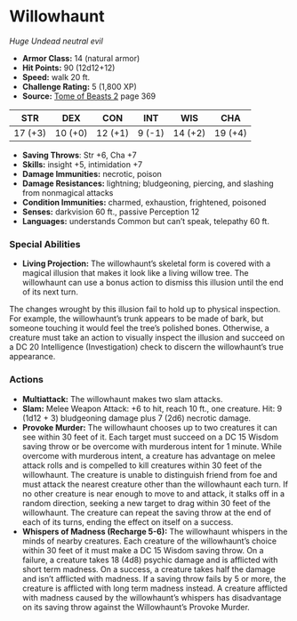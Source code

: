 # Willowhaunt

*Huge* *Undead* *neutral evil*

- **Armor Class:** 14 (natural armor)
- **Hit Points:** 90 (12d12+12)
- **Speed:** walk 20 ft.
- **Challenge Rating:** 5 (1,800 XP)
- **Source:** [Tome of Beasts 2](https://koboldpress.com/kpstore/product/tome-of-beasts-2-for-5th-edition) page 369

| STR | DEX | CON | INT | WIS | CHA |
| --- | --- | --- | --- | --- | --- |
| 17 (+3) | 10 (+0) | 12 (+1) | 9 (-1) | 14 (+2) | 19 (+4) |

- **Saving Throws**: Str +6, Cha +7
- **Skills:** insight +5, intimidation +7
- **Damage Immunities:** necrotic, poison
- **Damage Resistances:** lightning; bludgeoning, piercing, and slashing from nonmagical attacks
- **Condition Immunities:** charmed, exhaustion, frightened, poisoned
- **Senses:** darkvision 60 ft., passive Perception 12
- **Languages:** understands Common but can’t speak, telepathy 60 ft.
### Special Abilities
- **Living Projection:** The willowhaunt’s skeletal form is covered with a magical illusion that makes it look like a living willow tree. The willowhaunt can use a bonus action to dismiss this illusion until the end of its next turn.

The changes wrought by this illusion fail to hold up to physical inspection. For example, the willowhaunt’s trunk appears to be made of bark, but someone touching it would feel the tree’s polished bones. Otherwise, a creature must take an action to visually inspect the illusion and succeed on a DC 20 Intelligence (Investigation) check to discern the willowhaunt’s true appearance.
### Actions
- **Multiattack:** The willowhaunt makes two slam attacks.
- **Slam:** Melee Weapon Attack: +6 to hit, reach 10 ft., one creature. Hit: 9 (1d12 + 3) bludgeoning damage plus 7 (2d6) necrotic damage.
- **Provoke Murder:** The willowhaunt chooses up to two creatures it can see within 30 feet of it. Each target must succeed on a DC 15 Wisdom saving throw or be overcome with murderous intent for 1 minute. While overcome with murderous intent, a creature has advantage on melee attack rolls and is compelled to kill creatures within 30 feet of the willowhaunt. The creature is unable to distinguish friend from foe and must attack the nearest creature other than the willowhaunt each turn. If no other creature is near enough to move to and attack, it stalks off in a random direction, seeking a new target to drag within 30 feet of the willowhaunt. The creature can repeat the saving throw at the end of each of its turns, ending the effect on itself on a success.
- **Whispers of Madness (Recharge 5-6):** The willowhaunt whispers in the minds of nearby creatures. Each creature of the willowhaunt’s choice within 30 feet of it must make a DC 15 Wisdom saving throw. On a failure, a creature takes 18 (4d8) psychic damage and is afflicted with short term madness. On a success, a creature takes half the damage and isn’t afflicted with madness. If a saving throw fails by 5 or more, the creature is afflicted with long term madness instead. A creature afflicted with madness caused by the willowhaunt’s whispers has disadvantage on its saving throw against the Willowhaunt’s Provoke Murder.


